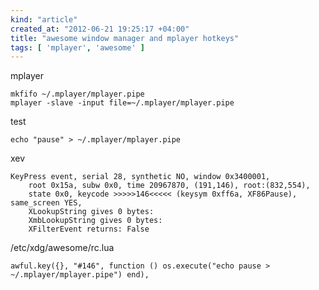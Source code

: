 ```yaml
---
kind: "article"
created_at: "2012-06-21 19:25:17 +04:00"
title: "awesome window manager and mplayer hotkeys"
tags: [ 'mplayer', 'awesome' ]
---
```

mplayer
<pre><code class='bash'>mkfifo ~/.mplayer/mplayer.pipe
mplayer -slave -input file=~/.mplayer/mplayer.pipe
</code></pre>
test
<pre><code class='bash'>echo "pause" > ~/.mplayer/mplayer.pipe
</code></pre>
xev
<pre><code class='bash'>KeyPress event, serial 28, synthetic NO, window 0x3400001,
    root 0x15a, subw 0x0, time 20967870, (191,146), root:(832,554),
    state 0x0, keycode >>>>>146<<<<< (keysym 0xff6a, XF86Pause), same_screen YES,
    XLookupString gives 0 bytes: 
    XmbLookupString gives 0 bytes: 
    XFilterEvent returns: False
</code></pre>
/etc/xdg/awesome/rc.lua
<pre><code class='bash'>awful.key({}, "#146", function () os.execute("echo pause > ~/.mplayer/mplayer.pipe") end),
</code></pre>
